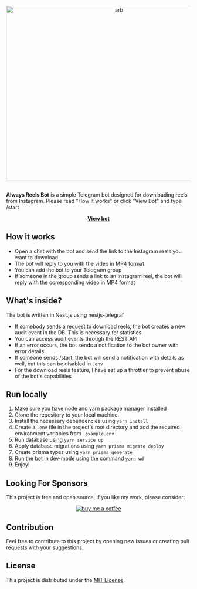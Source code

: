 <div align="center">
  <img src="https://github.com/Rojeck/alwaysReelsBot/assets/30295583/9aa1fb49-ef6b-4c3a-88f7-1f034cb733c4" alt="arb" width="600px" height="475px">
</div>
<br>
<p><b>Always Reels Bot</b> is a simple Telegram bot designed for downloading reels from Instagram. Please read "How it works" or click "View Bot" and type /start</p>
<div align='center'><a href="https://t.me/AlwaysReels_bot"><b>View bot</b></a></div>

## How it works

- Open a chat with the bot and send the link to the Instagram reels you want to download
- The bot will reply to you with the video in MP4 format
- You can add the bot to your Telegram group
- If someone in the group sends a link to an Instagram reel, the bot will reply with the corresponding video in MP4 format


## What's inside?

The bot is written in Nest.js using nestjs-telegraf
- If somebody sends a request to download reels, the bot creates a new audit event in the DB. This is necessary for statistics
- You can access audit events through the REST API
- If an error occurs, the bot sends a notification to the bot owner with error details
- If someone sends /start, the bot will send a notification with details as well, but this can be disabled in `.env`
- For the download reels feature, I have set up a throttler to prevent abuse of the bot's capabilities


## Run locally

1. Make sure you have node and yarn package manager installed
2. Clone the repository to your local machine.
3. Install the necessary dependencies using `yarn install`
4. Create a `.env` file in the project's root directory and add the required environment variables from `.example.env`
5. Run database using `yarn service up`
6. Apply database migrations using `yarn prisma migrate deploy`
7. Create prisma types using `yarn prisma generate`
8. Run the bot in dev-mode using the command `yarn wd`
9. Enjoy!

## Looking For Sponsors
This project is free and open source, if you like my work, please consider:
<br>
<div align='center'>
  <a href="https://www.buymeacoffee.com/always_close"><img alt="buy me a coffee" src="https://img.buymeacoffee.com/button-api/?text=Buy me a coffee&emoji=&slug=always_close&button_colour=FFDD00&font_colour=000000&font_family=Cookie&outline_colour=000000&coffee_colour=ffffff" /></a>
</div>

## Contribution

Feel free to contribute to this project by opening new issues or creating pull requests with your suggestions.

## License

This project is distributed under the [MIT License](LICENSE).
